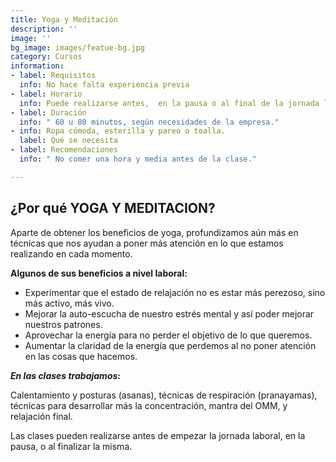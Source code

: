 ```yaml
---
title: Yoga y Meditación
description: ''
image: ''
bg_image: images/featue-bg.jpg
category: Cursos
information:
- label: Requisitos
  info: No hace falta experiencia previa
- label: Horario
  info: Puede realizarse antes,  en la pausa o al final de la jornada laboral.
- label: Duración
  info: " 60 u 80 minutos, según necesidades de la empresa."
- info: Ropa cómoda, esterilla y pareo o toalla.
  label: Qué se necesita
- label: Recomendaciones
  info: " No comer una hora y media antes de la clase."

---
```

## **¿Por qué YOGA Y MEDITACION?**

Aparte de obtener los beneficios de yoga, profundizamos aún más en técnicas que nos ayudan a poner más atención en lo que estamos realizando en cada momento.

**Algunos de sus beneficios a nivel laboral:**

* Experimentar que el estado de relajación no es estar más perezoso, sino más activo, más vivo.
* Mejorar la auto-escucha de nuestro estrés mental y así poder mejorar nuestros patrones.
* Aprovechar la energía para no perder el objetivo de lo que queremos.
* Aumentar la claridad de la energía que perdemos al no poner atención en las cosas que hacemos.

**_En las clases trabajamos_:**

Calentamiento y posturas (asanas), técnicas de respiración (pranayamas), técnicas para desarrollar más la concentración, mantra del OMM, y relajación final.

Las clases pueden realizarse antes de empezar la jornada laboral, en la pausa, o al finalizar la misma.